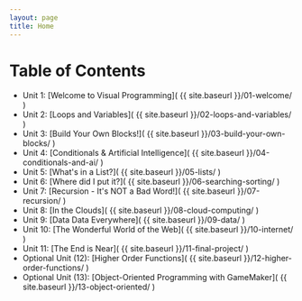 ```yaml
---
layout: page
title: Home
---
```



Table of Contents
=================
 * Unit 1: [Welcome to Visual Programming]( {{ site.baseurl }}/01-welcome/ )
 * Unit 2: [Loops and Variables]( {{ site.baseurl }}/02-loops-and-variables/ )
 * Unit 3: [Build Your Own Blocks!]( {{ site.baseurl }}/03-build-your-own-blocks/ )
 * Unit 4: [Conditionals & Artificial Intelligence]( {{ site.baseurl }}/04-conditionals-and-ai/ )
 * Unit 5: [What's in a List?]( {{ site.baseurl }}/05-lists/ )
 * Unit 6: [Where did I put it?]( {{ site.baseurl }}/06-searching-sorting/ )
 * Unit 7: [Recursion - It's NOT a Bad Word!]( {{ site.baseurl }}/07-recursion/ )
 * Unit 8: [In the Clouds]( {{ site.baseurl }}/08-cloud-computing/ )
 * Unit 9: [Data Data Everywhere]( {{ site.baseurl }}/09-data/ )
 * Unit 10: [The Wonderful World of the Web]( {{ site.baseurl }}/10-internet/ )
 * Unit 11: [The End is Near]( {{ site.baseurl }}/11-final-project/ )
 * Optional Unit (12): [Higher Order Functions]( {{ site.baseurl }}/12-higher-order-functions/ )
 * Optional Unit (13): [Object-Oriented Programming with GameMaker]( {{ site.baseurl }}/13-object-oriented/ )
 





